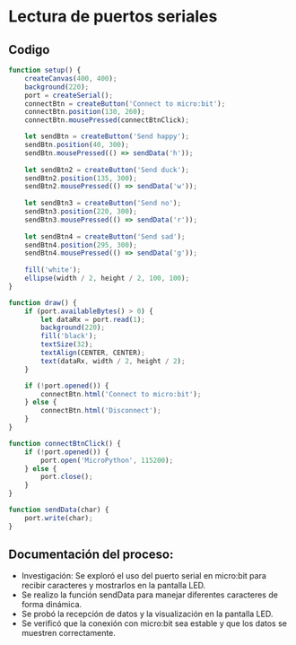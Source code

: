 # Lectura de puertos seriales

## Codigo

``` js
function setup() {
    createCanvas(400, 400);
    background(220);
    port = createSerial();
    connectBtn = createButton('Connect to micro:bit');
    connectBtn.position(130, 260);
    connectBtn.mousePressed(connectBtnClick);

    let sendBtn = createButton('Send happy');
    sendBtn.position(40, 300);
    sendBtn.mousePressed(() => sendData('h'));
    
    let sendBtn2 = createButton('Send duck');
    sendBtn2.position(135, 300);
    sendBtn2.mousePressed(() => sendData('w'));
    
    let sendBtn3 = createButton('Send no');
    sendBtn3.position(220, 300);
    sendBtn3.mousePressed(() => sendData('r'));
    
    let sendBtn4 = createButton('Send sad');
    sendBtn4.position(295, 300);
    sendBtn4.mousePressed(() => sendData('g'));
    
    fill('white');
    ellipse(width / 2, height / 2, 100, 100);
}

function draw() {
    if (port.availableBytes() > 0) {
        let dataRx = port.read(1);
        background(220);
        fill('black');
        textSize(32);
        textAlign(CENTER, CENTER);
        text(dataRx, width / 2, height / 2);
    }

    if (!port.opened()) {
        connectBtn.html('Connect to micro:bit');
    } else {
        connectBtn.html('Disconnect');
    }
}

function connectBtnClick() {
    if (!port.opened()) {
        port.open('MicroPython', 115200);
    } else {
        port.close();
    }
}

function sendData(char) {
    port.write(char);
}

```

 ## Documentación del proceso:
  
 * Investigación: Se exploró el uso del puerto serial en micro:bit para recibir caracteres y mostrarlos en la pantalla LED.
 * Se realizo la función sendData para manejar diferentes caracteres de forma dinámica.
 * Se probó la recepción de datos y la visualización en la pantalla LED.
 * Se verificó que la conexión con micro:bit sea estable y que los datos se muestren correctamente.
 
